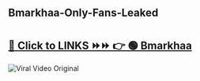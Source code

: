 
 ## Bmarkhaa-Only-Fans-Leaked

# <h2><a href="https://clipsfans.com/Bmarkhaa&ref=git">🔗 Click to LINKS ⏩⏩ 👉 🟢 Bmarkhaa </a></h2>

<a href="https://clipsfans.com/Bmarkhaa&ref=git" rel="nofollow" data-target="animated-image.originalLink"><img src="https://i.ibb.co.com/xMMVF88/686577567.gif" alt="Viral Video Original" style="max-width: 100%; display: inline-block;" data-target="animated-image.originalImage"></a>
